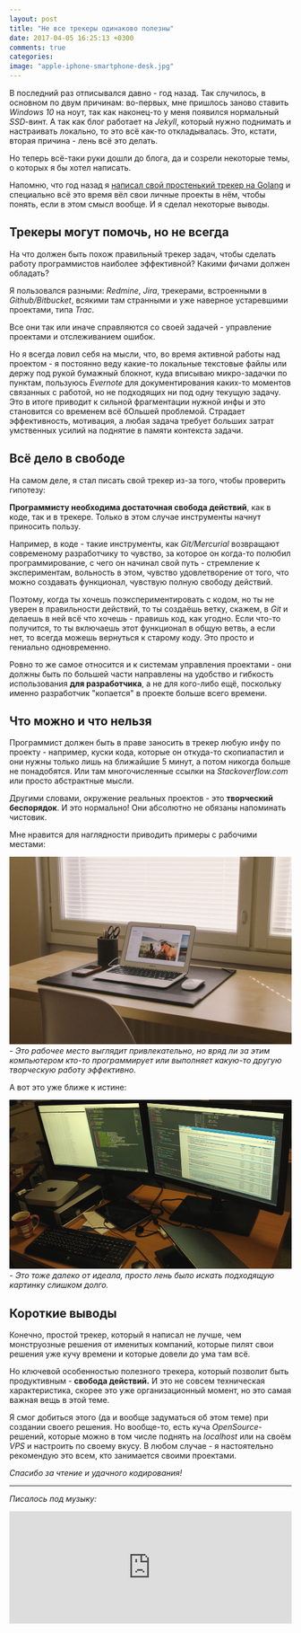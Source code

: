 ```yaml
---
layout: post
title: "Не все трекеры одинаково полезны"
date: 2017-04-05 16:25:13 +0300
comments: true
categories: 
image: "apple-iphone-smartphone-desk.jpg"
---
```


В последний раз отписывался давно - год назад. Так случилось, в основном по двум причинам: во-первых, мне пришлось заново ставить *Windows 10* на ноут, так как наконец-то у меня появился нормальный *SSD*-винт. А так как блог работает на *Jekyll*, который нужно поднимать и настраивать локально, то это всё как-то откладывалась. Это, кстати, вторая причина - лень всё это делать.

Но теперь всё-таки руки дошли до блога, да и созрели некоторые темы, о которых я бы хотел написать.

Напомню, что год назад я [написал свой простенький трекер на Golang](/2016/04/09/luchshe-chem-tvoj-boss.html) и специально всё это время вёл свои личные проекты в нём, чтобы понять, если в этом смысл вообще. И я сделал некоторые выводы.

## Трекеры могут помочь, но не всегда

На что должен быть похож правильный трекер задач, чтобы сделать работу программистов наиболее эффективной? Какими фичами должен обладать?

Я пользовался разными: *Redmine*, *Jira*, трекерами, встроенными в *Github/Bitbucket*, всякими там странными и уже наверное устаревшими проектами, типа *Trac*.

Все они так или иначе справляются со своей задачей - управление проектами и отслеживанием ошибок.

Но я всегда ловил себя на мысли, что, во время активной работы над проектом - я постоянно веду какие-то локальные текстовые файлы или держу под рукой бумажный блокнот, куда вписываю микро-задачки по пунктам, пользуюсь *Evernote* для документирования каких-то моментов связанных с работой, но не подходящих ни под одну текущую задачу. Это в итоге приводит к сильной фрагментации нужной инфы и это становится со временем всё бОльшей проблемой. Страдает эффективность, мотивация, а любая задача требует больших затрат умственных усилий на поднятие в памяти контекста задачи.

## Всё дело в свободе

На самом деле, я стал писать свой трекер из-за того, чтобы проверить гипотезу: 

**Программисту необходима достаточная свобода действий**, как в коде, так и в трекере. Только в этом случае инструменты начнут приносить пользу.

Например, в коде - такие инструменты, как *Git/Mercurial* возвращают современому разработчику то чувство, за которое он когда-то полюбил программирование, с чего он начинал свой путь - стремление к экспериментам, вольность в этом, чувство удовлетворение от того, что можно создавать функционал, чувствую полную свободу действий.

Поэтому, когда ты хочешь поэкспериментировать с кодом, но ты не уверен в правильности действий, то ты создаёшь ветку, скажем, в *Git* и делаешь в ней всё что хочешь - правишь код, как угодно. Если что-то получится, то ты включаешь этот функционал в общую ветвь, а если нет, то всегда можешь вернуться к старому коду. Это просто и гениально одновременно.

Ровно то же самое относится и к системам управления проектами - они должны быть по большей части направлены на удобство и гибкость использования **для разработчика**, а не для кого-либо ещё, поскольку именно разработчик "копается" в проекте больше всего времени.

## Что можно и что нельзя

Программист должен быть в праве заносить в трекер любую инфу по проекту - например, куски кода, которые он откуда-то скопиапастил и они нужны только лишь на ближайшие 5 минут, а потом никогда больше не понадобятся. Или там многочисленные ссылки на *Stackoverflow.com* или просто абстрактные мысли.

Другими словами, окружение реальных проектов - это **творческий беспорядок**. И это нормально! Они абсолютно не обязаны напоминать чистовик.

Мне нравится для наглядности приводить примеры с рабочими местами:

![apple-iphone-smartphone-desk](/images/apple-iphone-smartphone-desk.jpg)
*- Это рабочее место выглядит привлекательно, но вряд ли за этим компьютером кто-то программирует или выполняет какую-то другую творческую работу эффективно.*

А вот это уже ближе к истине:

![harmony-in-chaos](/images/harmony-in-chaos.jpg)
*- Это тоже далеко от идеала, просто лень было искать подходящую картинку слишком долго.*

## Короткие выводы

Конечно, простой трекер, который я написал не лучше, чем монструозные решения от именитых компаний, которые пилят свои решения уже кучу времени и которые довели до ума там всё.

Но ключевой особенностью полезного трекера, который позволит быть продуктивным - **свобода действий.** И это не совсем техническая характеристика, скорее это уже организационный момент, но это самая важная вещь в этой теме.

Я смог добиться этого (да и вообще задуматься об этом теме) при создании своего решения. Но вообще-то, есть куча *OpenSource*-решений, которые можно в том числе поднять на *localhost* или на своём *VPS* и настроить по своему вкусу. В любом случае - я настоятельно рекомендую это всем, кто занимается своими проектами.

*Спасибо за чтение и удачного кодирования!*

<hr>

*Писалось под музыку:*

<iframe frameborder="0" style="border:none;width:100%;height:600;" width="100%" height="200" src="https://music.yandex.ru/iframe/#album/4159984/hide/cover/">Слушайте <a href='https://music.yandex.ru/album/4159984'>Something Just Like This</a> — <a href='https://music.yandex.ru/artist/671'>Coldplay</a> на Яндекс.Музыке</iframe>